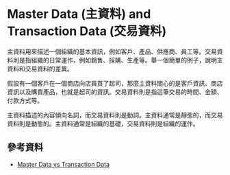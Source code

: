 # Master Data (主資料) and Transaction Data (交易資料)

主資料用來描述一個組織的基本資訊，例如客戶、產品、供應商、員工等。交易資料則是指組織的日常運作，例如銷售、採購、生產等。舉一個簡單的例子，說明主資料和交易資料的差異。

假設有一個客戶在一個商店向店員買了起司，那麼主資料關心的是客戶資訊、商店資訊以及購買產品，也就是起司的資訊。交易資料則是指這筆交易的時間、金額、付款方式等。

主資料描述的內容傾向名詞，而交易資料則是動詞。主資料通常是靜態的，而交易資料則是動態的。主資料通常是組織的基礎，交易資料則是組織的運作。

## 參考資料

- [Master Data vs Transaction Data](https://www.youtube.com/watch?v=Iv9P5D6yj30)
